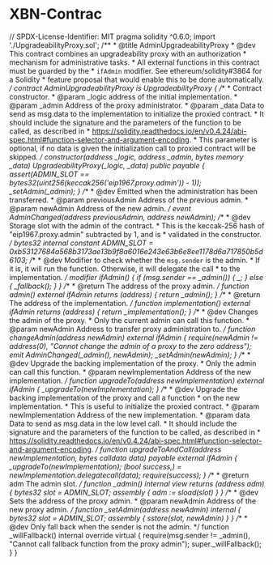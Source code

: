 # XBN-Contrac
// SPDX-License-Identifier: MIT  pragma solidity ^0.6.0;  import './UpgradeabilityProxy.sol';  /**  * @title AdminUpgradeabilityProxy  * @dev This contract combines an upgradeability proxy with an authorization  * mechanism for administrative tasks.  * All external functions in this contract must be guarded by the  * `ifAdmin` modifier. See ethereum/solidity#3864 for a Solidity  * feature proposal that would enable this to be done automatically.  */ contract AdminUpgradeabilityProxy is UpgradeabilityProxy {   /**    * Contract constructor.    * @param _logic address of the initial implementation.    * @param _admin Address of the proxy administrator.    * @param _data Data to send as msg.data to the implementation to initialize the proxied contract.    * It should include the signature and the parameters of the function to be called, as described in    * https://solidity.readthedocs.io/en/v0.4.24/abi-spec.html#function-selector-and-argument-encoding.    * This parameter is optional, if no data is given the initialization call to proxied contract will be skipped.    */   constructor(address _logic, address _admin, bytes memory _data) UpgradeabilityProxy(_logic, _data) public payable {     assert(ADMIN_SLOT == bytes32(uint256(keccak256('eip1967.proxy.admin')) - 1));     _setAdmin(_admin);   }    /**    * @dev Emitted when the administration has been transferred.    * @param previousAdmin Address of the previous admin.    * @param newAdmin Address of the new admin.    */   event AdminChanged(address previousAdmin, address newAdmin);    /**    * @dev Storage slot with the admin of the contract.    * This is the keccak-256 hash of "eip1967.proxy.admin" subtracted by 1, and is    * validated in the constructor.    */    bytes32 internal constant ADMIN_SLOT = 0xb53127684a568b3173ae13b9f8a6016e243e63b6e8ee1178d6a717850b5d6103;    /**    * @dev Modifier to check whether the `msg.sender` is the admin.    * If it is, it will run the function. Otherwise, it will delegate the call    * to the implementation.    */   modifier ifAdmin() {     if (msg.sender == _admin()) {       _;     } else {       _fallback();     }   }    /**    * @return The address of the proxy admin.    */   function admin() external ifAdmin returns (address) {     return _admin();   }    /**    * @return The address of the implementation.    */   function implementation() external ifAdmin returns (address) {     return _implementation();   }    /**    * @dev Changes the admin of the proxy.    * Only the current admin can call this function.    * @param newAdmin Address to transfer proxy administration to.    */   function changeAdmin(address newAdmin) external ifAdmin {     require(newAdmin != address(0), "Cannot change the admin of a proxy to the zero address");     emit AdminChanged(_admin(), newAdmin);     _setAdmin(newAdmin);   }    /**    * @dev Upgrade the backing implementation of the proxy.    * Only the admin can call this function.    * @param newImplementation Address of the new implementation.    */   function upgradeTo(address newImplementation) external ifAdmin {     _upgradeTo(newImplementation);   }    /**    * @dev Upgrade the backing implementation of the proxy and call a function    * on the new implementation.    * This is useful to initialize the proxied contract.    * @param newImplementation Address of the new implementation.    * @param data Data to send as msg.data in the low level call.    * It should include the signature and the parameters of the function to be called, as described in    * https://solidity.readthedocs.io/en/v0.4.24/abi-spec.html#function-selector-and-argument-encoding.    */   function upgradeToAndCall(address newImplementation, bytes calldata data) payable external ifAdmin {     _upgradeTo(newImplementation);     (bool success,) = newImplementation.delegatecall(data);     require(success);   }    /**    * @return adm The admin slot.    */   function _admin() internal view returns (address adm) {     bytes32 slot = ADMIN_SLOT;     assembly {       adm := sload(slot)     }   }    /**    * @dev Sets the address of the proxy admin.    * @param newAdmin Address of the new proxy admin.    */   function _setAdmin(address newAdmin) internal {     bytes32 slot = ADMIN_SLOT;      assembly {       sstore(slot, newAdmin)     }   }    /**    * @dev Only fall back when the sender is not the admin.    */   function _willFallback() internal override virtual {     require(msg.sender != _admin(), "Cannot call fallback function from the proxy admin");     super._willFallback();   } }

